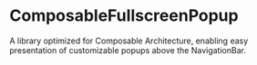# ComposableFullscreenPopup
A library optimized for Composable Architecture, enabling easy presentation of customizable popups above the NavigationBar.
